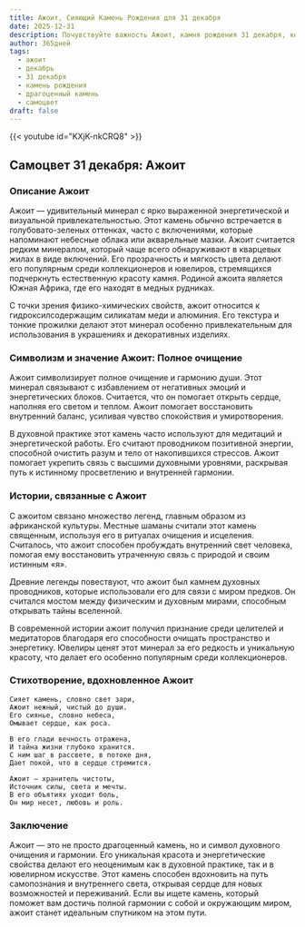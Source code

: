 ```yaml
---
title: Ажоит, Сияющий Камень Рождения для 31 декабря
date: 2025-12-31
description: Почувствуйте важность Ажоит, камня рождения 31 декабря, который символизирует Полное очищение. Пусть его красота и значение осветят ваш день.
author: 365дней
tags:
  - ажоит
  - декабрь
  - 31 декабря
  - камень рождения
  - драгоценный камень
  - самоцвет
draft: false
---
```


{{< youtube id="KXjK-nkCRQ8" >}}

## Самоцвет 31 декабря: Ажоит

### Описание Ажоит

Ажоит — удивительный минерал с ярко выраженной энергетической и визуальной привлекательностью. Этот камень обычно встречается в голубовато-зеленых оттенках, часто с включениями, которые напоминают небесные облака или акварельные мазки. Ажоит считается редким минералом, который чаще всего обнаруживают в кварцевых жилах в виде включений. Его прозрачность и мягкость цвета делают его популярным среди коллекционеров и ювелиров, стремящихся подчеркнуть естественную красоту камня. Родиной ажоита является Южная Африка, где его находят в медных рудниках.

С точки зрения физико-химических свойств, ажоит относится к гидроксилсодержащим силикатам меди и алюминия. Его текстура и тонкие прожилки делают этот минерал особенно привлекательным для использования в украшениях и декоративных изделиях.

### Символизм и значение Ажоит: Полное очищение

Ажоит символизирует полное очищение и гармонию души. Этот минерал связывают с избавлением от негативных эмоций и энергетических блоков. Считается, что он помогает открыть сердце, наполняя его светом и теплом. Ажоит помогает восстановить внутренний баланс, усиливая чувство спокойствия и умиротворения.

В духовной практике этот камень часто используют для медитаций и энергетической работы. Его считают проводником позитивной энергии, способной очистить разум и тело от накопившихся стрессов. Ажоит помогает укрепить связь с высшими духовными уровнями, раскрывая путь к истинному просветлению и внутренней гармонии.

### Истории, связанные с Ажоит

С ажоитом связано множество легенд, главным образом из африканской культуры. Местные шаманы считали этот камень священным, используя его в ритуалах очищения и исцеления. Считалось, что ажоит способен пробуждать внутренний свет человека, помогая ему восстановить утраченную связь с природой и своим истинным «я».

Древние легенды повествуют, что ажоит был камнем духовных проводников, которые использовали его для связи с миром предков. Он считался мостом между физическим и духовным мирами, способным открывать тайны вселенной.

В современной истории ажоит получил признание среди целителей и медитаторов благодаря его способности очищать пространство и энергетику. Ювелиры ценят этот минерал за его редкость и уникальную красоту, что делает его особенно популярным среди коллекционеров.

### Стихотворение, вдохновленное Ажоит

```
Сияет камень, словно свет зари,  
Ажоит нежный, чистый до души.  
Его сиянье, словно небеса,  
Омывает сердце, как роса.  

В его глади вечность отражена,  
И тайна жизни глубоко хранится.  
С ним шаг в рассвете, в потоке дня,  
Дает покой, что в сердце стремится.  

Ажоит — хранитель чистоты,  
Источник силы, света и мечты.  
В его объятиях уходит боль,  
Он мир несет, любовь и роль.
```

### Заключение

Ажоит — это не просто драгоценный камень, но и символ духовного очищения и гармонии. Его уникальная красота и энергетические свойства делают его неоценимым как в духовной практике, так и в ювелирном искусстве. Этот камень способен вдохновить на путь самопознания и внутреннего света, открывая сердце для новых возможностей и переживаний. Если вы ищете камень, который поможет вам достичь полной гармонии с собой и окружающим миром, ажоит станет идеальным спутником на этом пути.
